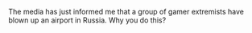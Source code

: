 The media has just informed me that a group of gamer extremists have blown up an airport in Russia. Why you do this?
